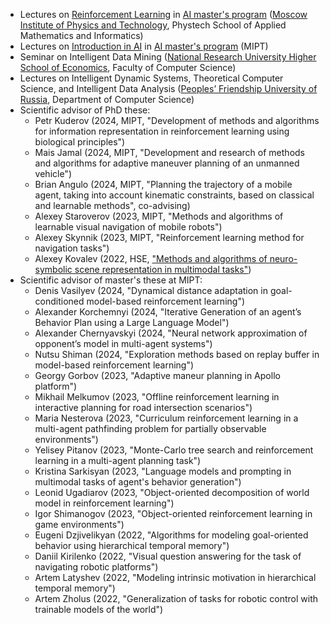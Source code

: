 * Lectures on <a href='http://rairi.ru/wiki/index.php/Машинное_обучение_с_подкреплением'>Reinforcement Learning</a> in <a href='http://rairi.ru/wiki/index.php/Магистерская_программа_МТИИ'>AI master's program</a> (<a href='https://mipt.ru/english/'>Moscow Institute of Physics and Technology</a>, Phystech School of Applied Mathematics and Informatics)
* Lectures on <a href='http://rairi.ru/wiki/index.php/Введение_в_методы_искусственного_интеллекта'>Introduction in AI</a> in <a href='http://rairi.ru/wiki/index.php/Магистерская_программа_МТИИ'>AI master's program</a> (MIPT)
* Seminar on Intelligent Data Mining (<a href='https://www.hse.ru/en/'>National Research University Higher School of Economics</a>, Faculty of Computer Science)
* Lectures on Intelligent Dynamic Systems, Theoretical Computer Science, and Intelligent Data Analysis (<a href='https://eng.rudn.ru/?ysclid=lltio4bjo1767975563'>Peoples’ Friendship University of Russia</a>, Department of Computer Science)
* Scientific advisor of PhD these:
  - Petr Kuderov (2024, MIPT, "Development of methods and algorithms for information representation in reinforcement learning using biological principles")
  - Mais Jamal (2024, MIPT, "Development and research of methods and algorithms for adaptive maneuver planning of an unmanned vehicle")
  - Brian Angulo (2024, MIPT, "Planning the trajectory of a mobile agent, taking into account kinematic constraints, based on classical and learnable methods", co-advising)
  - Alexey Staroverov (2023, MIPT, "Methods and algorithms of learnable visual navigation of mobile robots")
  - Alexey Skynnik (2023, MIPT, "Reinforcement learning method for navigation tasks")
  - Alexey Kovalev (2022, HSE, <a href='https://www.hse.ru/sci/diss/682448753'>"Methods and algorithms of neuro-symbolic scene representation in multimodal tasks"</a>)
* Scientific advisor of master's these at MIPT:
  - Denis Vasilyev (2024, "Dynamical distance adaptation in goal-conditioned model-based reinforcement learning")
  - Alexander Korchemnyi (2024, "Iterative Generation of an agent’s Behavior Plan using a Large Language Model")
  - Alexander Chernyavskyi (2024, "Neural network approximation of opponent’s model in multi-agent systems")
  - Nutsu Shiman (2024, "Exploration methods based on replay buffer in model-based reinforcement learning")
  - Georgy Gorbov (2023, "Adaptive maneur planning in Apollo platform")
  - Mikhail Melkumov (2023, "Offline reinforcement learning in interactive planning for road intersection scenarios")
  - Maria Nesterova (2023, "Curriculum reinforcement learning in a multi-agent pathfinding problem for partially observable environments")
  - Yelisey Pitanov (2023, "Monte-Carlo tree search and reinforcement learning in a multi-agent planning task")
  - Kristina Sarkisyan (2023, "Language models and prompting in multimodal tasks of agent's behavior generation")
  - Leonid Ugadiarov (2023, "Object-oriented decomposition of world model in reinforcement learning")
  - Igor Shimanogov (2023, "Object-oriented reinforcement learning in game environments")
  - Eugeni Dzjivelikyan (2022, "Algorithms for modeling goal-oriented behavior using hierarchical temporal memory")
  - Daniil Kirilenko (2022, "Visual question answering for the task of navigating robotic platforms")
  - Artem Latyshev (2022, "Modeling intrinsic motivation in hierarchical temporal memory")
  - Artem Zholus (2022, "Generalization of tasks for robotic control with trainable models of the world")
